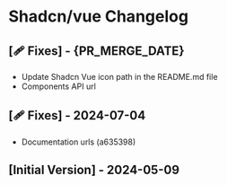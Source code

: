 # Shadcn/vue Changelog

## [🩹 Fixes] - {PR_MERGE_DATE}

- Update Shadcn Vue icon path in the README.md file
- Components API url

## [🩹 Fixes] - 2024-07-04

- Documentation urls (a635398)

## [Initial Version] - 2024-05-09
